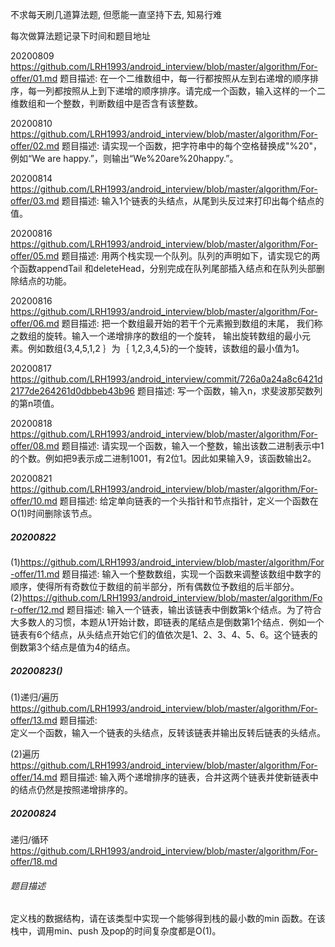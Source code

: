 不求每天刷几道算法题, 但愿能一直坚持下去, 知易行难

每次做算法题记录下时间和题目地址

20200809
https://github.com/LRH1993/android_interview/blob/master/algorithm/For-offer/01.md
题目描述:
    在一个二维数组中，每一行都按照从左到右递增的顺序排序，每一列都按照从上到下递增的顺序排序。请完成一个函数，输入这样的一个二维数组和一个整数，判断数组中是否含有该整数。
    
20200810
https://github.com/LRH1993/android_interview/blob/master/algorithm/For-offer/02.md
题目描述:
    请实现一个函数，把字符串中的每个空格替换成"%20"，例如“We are happy.”，则输出“We%20are%20happy.”。
    
20200814
https://github.com/LRH1993/android_interview/blob/master/algorithm/For-offer/03.md
题目描述:
    输入1个链表的头结点，从尾到头反过来打印出每个结点的值。
    
20200816
https://github.com/LRH1993/android_interview/blob/master/algorithm/For-offer/05.md
题目描述:
    用两个栈实现一个队列。队列的声明如下，请实现它的两个函数appendTail 和deleteHead，分别完成在队列尾部插入结点和在队列头部删除结点的功能。
    
20200816
https://github.com/LRH1993/android_interview/blob/master/algorithm/For-offer/06.md
题目描述:
    把一个数组最开始的若干个元素搬到数组的末尾， 我们称之数组的旋转。输入一个递增排序的数组的一个旋转， 输出旋转数组的最小元素。例如数组{3,4,5,1,2 ｝为｛ 1,2,3,4,5}的一个旋转，该数组的最小值为1。
    
20200817
https://github.com/LRH1993/android_interview/commit/726a0a24a8c6421d2177de264261d0dbbeb43b96
题目描述:
    写一个函数，输入n，求斐波那契数列的第n项值。
    
20200818
https://github.com/LRH1993/android_interview/blob/master/algorithm/For-offer/08.md
题目描述:
    请实现一个函数，输入一个整数，输出该数二进制表示中1的个数。例如把9表示成二进制1001，有2位1。因此如果输入9，该函数输出2。

20200821
https://github.com/LRH1993/android_interview/blob/master/algorithm/For-offer/10.md
题目描述:
    给定单向链表的一个头指针和节点指针，定义一个函数在O(1)时间删除该节点。
    
##### 20200822
(1)https://github.com/LRH1993/android_interview/blob/master/algorithm/For-offer/11.md
题目描述:
    输入一个整数数组，实现一个函数来调整该数组中数字的顺序，使得所有奇数位于数组的前半部分，所有偶数位予数组的后半部分。
(2)https://github.com/LRH1993/android_interview/blob/master/algorithm/For-offer/12.md
题目描述:
    输入一个链表，输出该链表中倒数第k个结点。为了符合大多数人的习惯，本题从1开始计数，即链表的尾结点是倒数第1个结点．例如一个链表有6个结点，从头结点开始它们的值依次是1、2、3、4、5、6。这个链表的倒数第3个结点是值为4的结点。

##### 20200823()
(1)递归/遍历
https://github.com/LRH1993/android_interview/blob/master/algorithm/For-offer/13.md
题目描述:   
    定义一个函数，输入一个链表的头结点，反转该链表并输出反转后链表的头结点。
    
(2)遍历
https://github.com/LRH1993/android_interview/blob/master/algorithm/For-offer/14.md
题目描述:
    输入两个递增排序的链表，合并这两个链表并使新链表中的结点仍然是按照递增排序的。
    
##### 20200824
递归/循环
https://github.com/LRH1993/android_interview/blob/master/algorithm/For-offer/18.md
###### 题目描述
定义栈的数据结构，请在该类型中实现一个能够得到栈的最小数的min 函数。在该栈中，调用min、push 及pop的时间复杂度都是O(1)。


